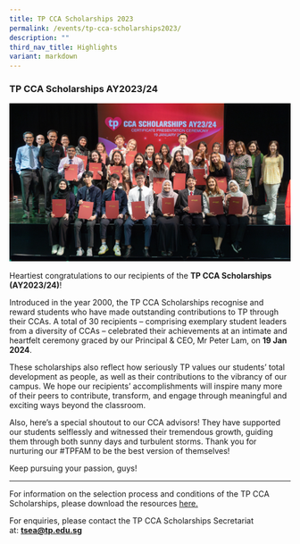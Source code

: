 ```yaml
---
title: TP CCA Scholarships 2023
permalink: /events/tp-cca-scholarships2023/
description: ""
third_nav_title: Highlights
variant: markdown
---
```

### **TP CCA Scholarships AY2023/24**

![](/images/CCA_Scholarship_Ceremony_2023_0319.jpg)

Heartiest congratulations to our recipients of the **TP CCA Scholarships (AY2023/24)**! 

Introduced in the year 2000, the TP CCA Scholarships recognise and reward students who have made outstanding contributions to TP through their CCAs. A total of 30 recipients – comprising exemplary student leaders from a diversity of CCAs – celebrated their achievements at an intimate and heartfelt ceremony graced by our Principal &amp; CEO, Mr Peter Lam, on **19 Jan 2024**.

These scholarships also reflect how seriously TP values our students’ total development as people, as well as their contributions to the vibrancy of our campus. We hope our recipients’ accomplishments will inspire many more of their peers to contribute, transform, and engage through meaningful and exciting ways beyond the classroom. 

Also, here’s a special shoutout to our CCA advisors! They have supported our students selflessly and witnessed their tremendous growth, guiding them through both sunny days and turbulent storms. Thank you for nurturing our #TPFAM to be the best version of themselves! 

Keep pursuing your passion, guys! 

<hr>

For information on the selection process and conditions of the TP CCA Scholarships, please download&nbsp;the resources [here.](/files/CCA%20Scholarships/tp%20cca%20scholarship%202023-criteria.pdf)

For enquiries, please contact the TP CCA Scholarships Secretariat at:&nbsp;[**tsea@tp.edu.sg**](mailto:tsea@tp.edu.sg)

